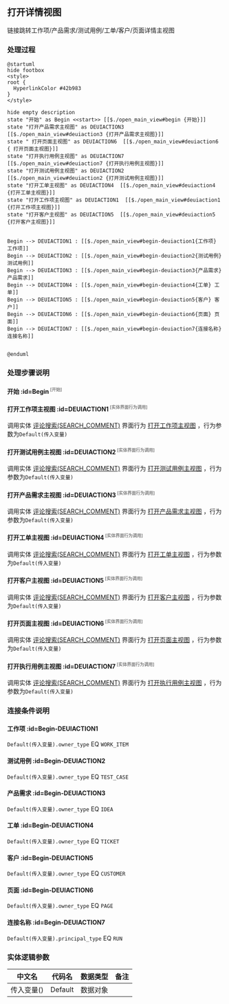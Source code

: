 ## 打开详情视图 <!-- {docsify-ignore-all} -->

   链接跳转工作项/产品需求/测试用例/工单/客户/页面详情主视图

### 处理过程

```plantuml
@startuml
hide footbox
<style>
root {
  HyperlinkColor #42b983
}
</style>

hide empty description
state "开始" as Begin <<start>> [[$./open_main_view#begin {开始}]]
state "打开产品需求主视图" as DEUIACTION3  [[$./open_main_view#deuiaction3 {打开产品需求主视图}]]
state " 打开页面主视图" as DEUIACTION6  [[$./open_main_view#deuiaction6 { 打开页面主视图}]]
state "打开执行用例主视图" as DEUIACTION7  [[$./open_main_view#deuiaction7 {打开执行用例主视图}]]
state "打开测试用例主视图" as DEUIACTION2  [[$./open_main_view#deuiaction2 {打开测试用例主视图}]]
state "打开工单主视图" as DEUIACTION4  [[$./open_main_view#deuiaction4 {打开工单主视图}]]
state "打开工作项主视图" as DEUIACTION1  [[$./open_main_view#deuiaction1 {打开工作项主视图}]]
state "打开客户主视图" as DEUIACTION5  [[$./open_main_view#deuiaction5 {打开客户主视图}]]


Begin --> DEUIACTION1 : [[$./open_main_view#begin-deuiaction1{工作项} 工作项]]
Begin --> DEUIACTION2 : [[$./open_main_view#begin-deuiaction2{测试用例} 测试用例]]
Begin --> DEUIACTION3 : [[$./open_main_view#begin-deuiaction3{产品需求} 产品需求]]
Begin --> DEUIACTION4 : [[$./open_main_view#begin-deuiaction4{工单} 工单]]
Begin --> DEUIACTION5 : [[$./open_main_view#begin-deuiaction5{客户} 客户]]
Begin --> DEUIACTION6 : [[$./open_main_view#begin-deuiaction6{页面} 页面]]
Begin --> DEUIACTION7 : [[$./open_main_view#begin-deuiaction7{连接名称} 连接名称]]


@enduml
```


### 处理步骤说明

#### 开始 :id=Begin<sup class="footnote-symbol"> <font color=gray size=1>[开始]</font></sup>




#### 打开工作项主视图 :id=DEUIACTION1<sup class="footnote-symbol"> <font color=gray size=1>[实体界面行为调用]</font></sup>



调用实体 [评论搜索(SEARCH_COMMENT)](module/Base/search_comment.md) 界面行为 [打开工作项主视图](module/Base/search_comment#界面行为) ，行为参数为`Default(传入变量)`

#### 打开测试用例主视图 :id=DEUIACTION2<sup class="footnote-symbol"> <font color=gray size=1>[实体界面行为调用]</font></sup>



调用实体 [评论搜索(SEARCH_COMMENT)](module/Base/search_comment.md) 界面行为 [打开测试用例主视图](module/Base/search_comment#界面行为) ，行为参数为`Default(传入变量)`

#### 打开产品需求主视图 :id=DEUIACTION3<sup class="footnote-symbol"> <font color=gray size=1>[实体界面行为调用]</font></sup>



调用实体 [评论搜索(SEARCH_COMMENT)](module/Base/search_comment.md) 界面行为 [打开产品需求主视图](module/Base/search_comment#界面行为) ，行为参数为`Default(传入变量)`

#### 打开工单主视图 :id=DEUIACTION4<sup class="footnote-symbol"> <font color=gray size=1>[实体界面行为调用]</font></sup>



调用实体 [评论搜索(SEARCH_COMMENT)](module/Base/search_comment.md) 界面行为 [打开工单主视图](module/Base/search_comment#界面行为) ，行为参数为`Default(传入变量)`

#### 打开客户主视图 :id=DEUIACTION5<sup class="footnote-symbol"> <font color=gray size=1>[实体界面行为调用]</font></sup>



调用实体 [评论搜索(SEARCH_COMMENT)](module/Base/search_comment.md) 界面行为 [打开客户主视图](module/Base/search_comment#界面行为) ，行为参数为`Default(传入变量)`

####  打开页面主视图 :id=DEUIACTION6<sup class="footnote-symbol"> <font color=gray size=1>[实体界面行为调用]</font></sup>



调用实体 [评论搜索(SEARCH_COMMENT)](module/Base/search_comment.md) 界面行为 [打开页面主视图](module/Base/search_comment#界面行为) ，行为参数为`Default(传入变量)`

#### 打开执行用例主视图 :id=DEUIACTION7<sup class="footnote-symbol"> <font color=gray size=1>[实体界面行为调用]</font></sup>



调用实体 [评论搜索(SEARCH_COMMENT)](module/Base/search_comment.md) 界面行为 [打开执行用例主视图](module/Base/search_comment#界面行为) ，行为参数为`Default(传入变量)`

### 连接条件说明
#### 工作项 :id=Begin-DEUIACTION1

```Default(传入变量).owner_type``` EQ ```WORK_ITEM```
#### 测试用例 :id=Begin-DEUIACTION2

```Default(传入变量).owner_type``` EQ ```TEST_CASE```
#### 产品需求 :id=Begin-DEUIACTION3

```Default(传入变量).owner_type``` EQ ```IDEA```
#### 工单 :id=Begin-DEUIACTION4

```Default(传入变量).owner_type``` EQ ```TICKET```
#### 客户 :id=Begin-DEUIACTION5

```Default(传入变量).owner_type``` EQ ```CUSTOMER```
#### 页面 :id=Begin-DEUIACTION6

```Default(传入变量).owner_type``` EQ ```PAGE```
#### 连接名称 :id=Begin-DEUIACTION7

```Default(传入变量).principal_type``` EQ ```RUN```


### 实体逻辑参数

|    中文名   |    代码名    |  数据类型      |备注 |
| --------| --------| --------  | --------   |
|传入变量(<i class="fa fa-check"/></i>)|Default|数据对象||
